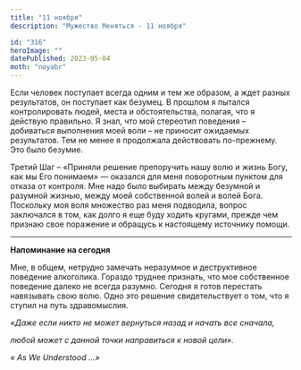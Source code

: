 ```yaml
---
title: "11 ноября"
description: "Мужество Меняться - 11 ноября"

id: "316"
heroImage: ""
datePublished: 2023-05-04
moth: "noyabr"
---
```


Если человек поступает всегда одним и тем же образом, а ждет разных
результатов, он поступает как безумец. В прошлом я пытался контролировать
людей, места и обстоятельства, полагая, что я действую правильно. Я знал, что
мой стереотип поведения – добиваться выполнения моей воли – не приносит
ожидаемых результатов. Тем не менее я продолжала действовать по-прежнему. Это
было безумие.

Третий Шаг – «Приняли решение препоручить нашу волю и жизнь Богу, как мы Его
понимаем» — оказался для меня поворотным пунктом для отказа от контроля. Мне
надо было выбирать между безумной и разумной жизнью, между моей собственной
волей и волей Бога. Поскольку моя воля множество раз меня подводила, вопрос
заключался в том, как долго я еще буду ходить кругами, прежде чем признаю свое
поражение и обращусь к настоящему источнику помощи.

---

**Напоминание на сегодня**

Мне, в общем, нетрудно замечать неразумное и деструктивное поведение
алкоголика. Гораздо труднее признать, что мое собственное поведение далеко не
всегда разумно. Сегодня я готов перестать навязывать свою волю. Одно это
решение свидетельствует о том, что я ступил на путь здравомыслия.

_«Даже если никто не может вернуться назад и начать все сначала,_

_любой может с данной точки направиться к новой цели»._

_«_ _As_ _We_ _Understood_ _…»_
